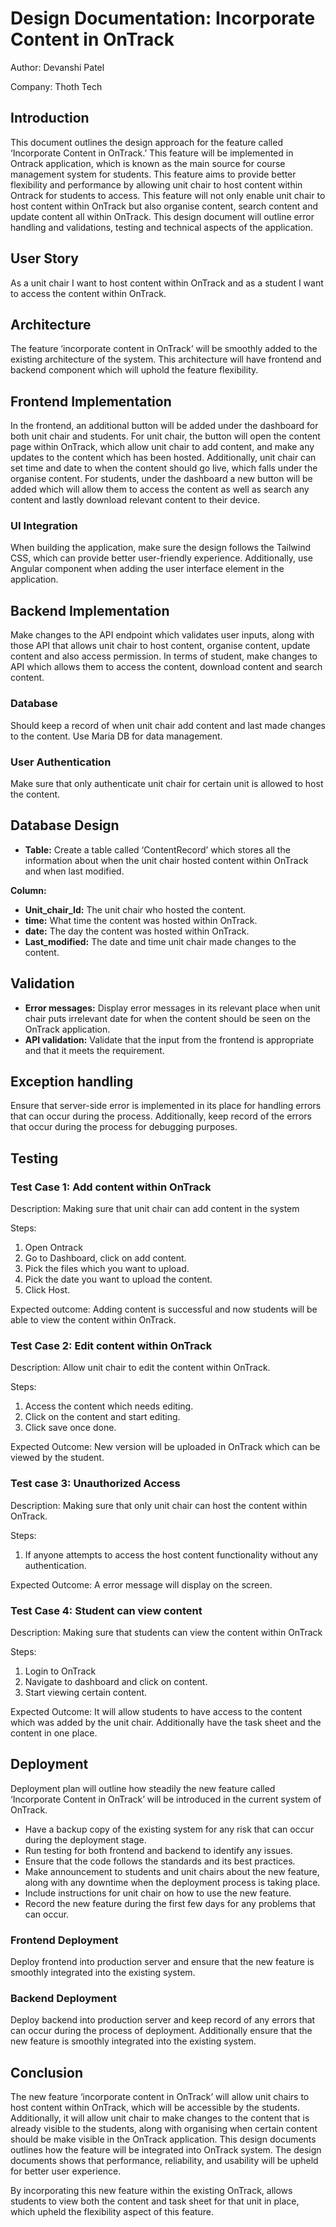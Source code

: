 # Design Documentation: Incorporate Content in OnTrack

Author: Devanshi Patel

Company: Thoth Tech

## Introduction

This document outlines the design approach for the feature called ‘Incorporate Content in OnTrack.’
This feature will be implemented in Ontrack application, which is known as the main source for
course management system for students. This feature aims to provide better flexibility and
performance by allowing unit chair to host content within Ontrack for students to access. This
feature will not only enable unit chair to host content within OnTrack but also organise content,
search content and update content all within OnTrack. This design document will outline error
handling and validations, testing and technical aspects of the application.

## User Story

As a unit chair I want to host content within OnTrack and as a student I want to access the content
within OnTrack.

## Architecture

The feature ‘incorporate content in OnTrack’ will be smoothly added to the existing architecture of
the system. This architecture will have frontend and backend component which will uphold the feature
flexibility.

## Frontend Implementation

In the frontend, an additional button will be added under the dashboard for both unit chair and
students. For unit chair, the button will open the content page within OnTrack, which allow unit
chair to add content, and make any updates to the content which has been hosted. Additionally, unit
chair can set time and date to when the content should go live, which falls under the organise
content. For students, under the dashboard a new button will be added which will allow them to
access the content as well as search any content and lastly download relevant content to their
device.

### UI Integration

When building the application, make sure the design follows the Tailwind CSS, which can provide
better user-friendly experience. Additionally, use Angular component when adding the user interface
element in the application.

## Backend Implementation

Make changes to the API endpoint which validates user inputs, along with those API that allows unit
chair to host content, organise content, update content and also access permission. In terms of
student, make changes to API which allows them to access the content, download content and search
content.

### Database

Should keep a record of when unit chair add content and last made changes to the content. Use Maria
DB for data management.

### User Authentication

Make sure that only authenticate unit chair for certain unit is allowed to host the content.

## Database Design

- **Table:** Create a table called ‘ContentRecord’ which stores all the information about when the
  unit chair hosted content within OnTrack and when last modified.

**Column:**

- **Unit_chair_Id:** The unit chair who hosted the content.
- **time:** What time the content was hosted within OnTrack.
- **date:** The day the content was hosted within OnTrack.
- **Last_modified:** The date and time unit chair made changes to the content.

## Validation

- **Error messages:** Display error messages in its relevant place when unit chair puts irrelevant
  date for when the content should be seen on the OnTrack application.
- **API validation:** Validate that the input from the frontend is appropriate and that it meets the
  requirement.

## Exception handling

Ensure that server-side error is implemented in its place for handling errors that can occur during
the process. Additionally, keep record of the errors that occur during the process for debugging
purposes.

## Testing

### Test Case 1: Add content within OnTrack

Description: Making sure that unit chair can add content in the system

Steps:

1. Open Ontrack
1. Go to Dashboard, click on add content.
1. Pick the files which you want to upload.
1. Pick the date you want to upload the content.
1. Click Host.

Expected outcome: Adding content is successful and now students will be able to view the content
within OnTrack.

### Test Case 2: Edit content within OnTrack

Description: Allow unit chair to edit the content within OnTrack.

Steps:

1. Access the content which needs editing.
1. Click on the content and start editing.
1. Click save once done.

Expected Outcome: New version will be uploaded in OnTrack which can be viewed by the student.

### Test case 3: Unauthorized Access

Description: Making sure that only unit chair can host the content within OnTrack.

Steps:

1. If anyone attempts to access the host content functionality without any authentication.

Expected Outcome: A error message will display on the screen.

### Test Case 4: Student can view content

Description: Making sure that students can view the content within OnTrack

Steps:

1. Login to OnTrack
1. Navigate to dashboard and click on content.
1. Start viewing certain content.

Expected Outcome: It will allow students to have access to the content which was added by the unit
chair. Additionally have the task sheet and the content in one place.

## Deployment

Deployment plan will outline how steadily the new feature called ‘Incorporate Content in OnTrack’
will be introduced in the current system of OnTrack.

- Have a backup copy of the existing system for any risk that can occur during the deployment stage.
- Run testing for both frontend and backend to identify any issues.
- Ensure that the code follows the standards and its best practices.
- Make announcement to students and unit chairs about the new feature, along with any downtime when
  the deployment process is taking place.
- Include instructions for unit chair on how to use the new feature.
- Record the new feature during the first few days for any problems that can occur.

### Frontend Deployment

Deploy frontend into production server and ensure that the new feature is smoothly integrated into
the existing system.

### Backend Deployment

Deploy backend into production server and keep record of any errors that can occur during the
process of deployment. Additionally ensure that the new feature is smoothly integrated into the
existing system.

## Conclusion

The new feature ‘incorporate content in OnTrack’ will allow unit chairs to host content within
OnTrack, which will be accessible by the students. Additionally, it will allow unit chair to make
changes to the content that is already visible to the students, along with organising when certain
content should be make visible in the OnTrack application. This design documents outlines how the
feature will be integrated into OnTrack system. The design documents shows that performance,
reliability, and usability will be upheld for better user experience.

By incorporating this new feature within the existing OnTrack, allows students to view both the
content and task sheet for that unit in place, which upheld the flexibility aspect of this feature.
